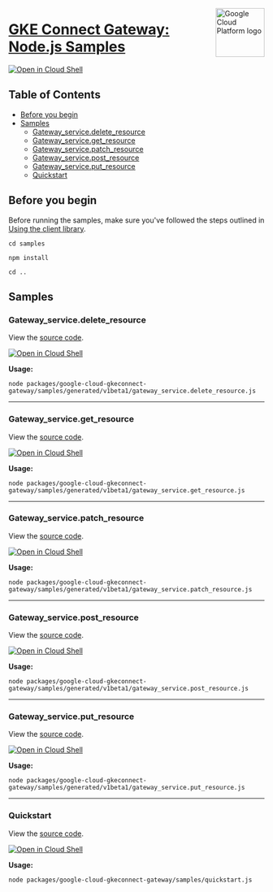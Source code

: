 [//]: # "This README.md file is auto-generated, all changes to this file will be lost."
[//]: # "To regenerate it, use `python -m synthtool`."
<img src="https://avatars2.githubusercontent.com/u/2810941?v=3&s=96" alt="Google Cloud Platform logo" title="Google Cloud Platform" align="right" height="96" width="96"/>

# [GKE Connect Gateway: Node.js Samples](https://github.com/googleapis/google-cloud-node)

[![Open in Cloud Shell][shell_img]][shell_link]



## Table of Contents

* [Before you begin](#before-you-begin)
* [Samples](#samples)
  * [Gateway_service.delete_resource](#gateway_service.delete_resource)
  * [Gateway_service.get_resource](#gateway_service.get_resource)
  * [Gateway_service.patch_resource](#gateway_service.patch_resource)
  * [Gateway_service.post_resource](#gateway_service.post_resource)
  * [Gateway_service.put_resource](#gateway_service.put_resource)
  * [Quickstart](#quickstart)

## Before you begin

Before running the samples, make sure you've followed the steps outlined in
[Using the client library](https://github.com/googleapis/google-cloud-node#using-the-client-library).

`cd samples`

`npm install`

`cd ..`

## Samples



### Gateway_service.delete_resource

View the [source code](https://github.com/googleapis/google-cloud-node/blob/main/packages/google-cloud-gkeconnect-gateway/samples/generated/v1beta1/gateway_service.delete_resource.js).

[![Open in Cloud Shell][shell_img]](https://console.cloud.google.com/cloudshell/open?git_repo=https://github.com/googleapis/google-cloud-node&page=editor&open_in_editor=packages/google-cloud-gkeconnect-gateway/samples/generated/v1beta1/gateway_service.delete_resource.js,samples/README.md)

__Usage:__


`node packages/google-cloud-gkeconnect-gateway/samples/generated/v1beta1/gateway_service.delete_resource.js`


-----




### Gateway_service.get_resource

View the [source code](https://github.com/googleapis/google-cloud-node/blob/main/packages/google-cloud-gkeconnect-gateway/samples/generated/v1beta1/gateway_service.get_resource.js).

[![Open in Cloud Shell][shell_img]](https://console.cloud.google.com/cloudshell/open?git_repo=https://github.com/googleapis/google-cloud-node&page=editor&open_in_editor=packages/google-cloud-gkeconnect-gateway/samples/generated/v1beta1/gateway_service.get_resource.js,samples/README.md)

__Usage:__


`node packages/google-cloud-gkeconnect-gateway/samples/generated/v1beta1/gateway_service.get_resource.js`


-----




### Gateway_service.patch_resource

View the [source code](https://github.com/googleapis/google-cloud-node/blob/main/packages/google-cloud-gkeconnect-gateway/samples/generated/v1beta1/gateway_service.patch_resource.js).

[![Open in Cloud Shell][shell_img]](https://console.cloud.google.com/cloudshell/open?git_repo=https://github.com/googleapis/google-cloud-node&page=editor&open_in_editor=packages/google-cloud-gkeconnect-gateway/samples/generated/v1beta1/gateway_service.patch_resource.js,samples/README.md)

__Usage:__


`node packages/google-cloud-gkeconnect-gateway/samples/generated/v1beta1/gateway_service.patch_resource.js`


-----




### Gateway_service.post_resource

View the [source code](https://github.com/googleapis/google-cloud-node/blob/main/packages/google-cloud-gkeconnect-gateway/samples/generated/v1beta1/gateway_service.post_resource.js).

[![Open in Cloud Shell][shell_img]](https://console.cloud.google.com/cloudshell/open?git_repo=https://github.com/googleapis/google-cloud-node&page=editor&open_in_editor=packages/google-cloud-gkeconnect-gateway/samples/generated/v1beta1/gateway_service.post_resource.js,samples/README.md)

__Usage:__


`node packages/google-cloud-gkeconnect-gateway/samples/generated/v1beta1/gateway_service.post_resource.js`


-----




### Gateway_service.put_resource

View the [source code](https://github.com/googleapis/google-cloud-node/blob/main/packages/google-cloud-gkeconnect-gateway/samples/generated/v1beta1/gateway_service.put_resource.js).

[![Open in Cloud Shell][shell_img]](https://console.cloud.google.com/cloudshell/open?git_repo=https://github.com/googleapis/google-cloud-node&page=editor&open_in_editor=packages/google-cloud-gkeconnect-gateway/samples/generated/v1beta1/gateway_service.put_resource.js,samples/README.md)

__Usage:__


`node packages/google-cloud-gkeconnect-gateway/samples/generated/v1beta1/gateway_service.put_resource.js`


-----




### Quickstart

View the [source code](https://github.com/googleapis/google-cloud-node/blob/main/packages/google-cloud-gkeconnect-gateway/samples/quickstart.js).

[![Open in Cloud Shell][shell_img]](https://console.cloud.google.com/cloudshell/open?git_repo=https://github.com/googleapis/google-cloud-node&page=editor&open_in_editor=packages/google-cloud-gkeconnect-gateway/samples/quickstart.js,samples/README.md)

__Usage:__


`node packages/google-cloud-gkeconnect-gateway/samples/quickstart.js`






[shell_img]: https://gstatic.com/cloudssh/images/open-btn.png
[shell_link]: https://console.cloud.google.com/cloudshell/open?git_repo=https://github.com/googleapis/google-cloud-node&page=editor&open_in_editor=samples/README.md
[product-docs]: https://cloud.google.com/anthos/multicluster-management/gateway
